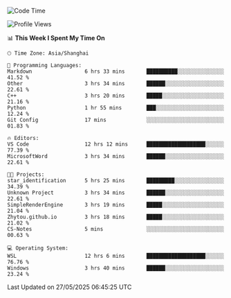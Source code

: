 <!--START_SECTION:waka-->
![Code Time](http://img.shields.io/badge/Code%20Time-2%2C912%20hrs%2046%20mins-blue)

![Profile Views](http://img.shields.io/badge/Profile%20Views-0-blue)

📊 **This Week I Spent My Time On** 

```text
🕑︎ Time Zone: Asia/Shanghai

💬 Programming Languages: 
Markdown                 6 hrs 33 mins       ██████████░░░░░░░░░░░░░░░   41.52 % 
Other                    3 hrs 34 mins       ██████░░░░░░░░░░░░░░░░░░░   22.61 % 
C++                      3 hrs 20 mins       █████░░░░░░░░░░░░░░░░░░░░   21.16 % 
Python                   1 hr 55 mins        ███░░░░░░░░░░░░░░░░░░░░░░   12.24 % 
Git Config               17 mins             ░░░░░░░░░░░░░░░░░░░░░░░░░   01.83 % 

🔥 Editors: 
VS Code                  12 hrs 12 mins      ███████████████████░░░░░░   77.39 % 
MicrosoftWord            3 hrs 34 mins       ██████░░░░░░░░░░░░░░░░░░░   22.61 % 

🐱‍💻 Projects: 
star_identification      5 hrs 25 mins       █████████░░░░░░░░░░░░░░░░   34.39 % 
Unknown Project          3 hrs 34 mins       ██████░░░░░░░░░░░░░░░░░░░   22.61 % 
SimpleRenderEngine       3 hrs 19 mins       █████░░░░░░░░░░░░░░░░░░░░   21.04 % 
Zhytou.github.io         3 hrs 18 mins       █████░░░░░░░░░░░░░░░░░░░░   21.02 % 
CS-Notes                 5 mins              ░░░░░░░░░░░░░░░░░░░░░░░░░   00.63 % 

💻 Operating System: 
WSL                      12 hrs 6 mins       ███████████████████░░░░░░   76.76 % 
Windows                  3 hrs 40 mins       ██████░░░░░░░░░░░░░░░░░░░   23.24 % 
```


 Last Updated on 27/05/2025 06:45:25 UTC
<!--END_SECTION:waka-->